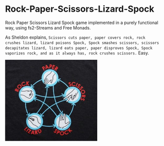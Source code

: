 # Rock-Paper-Scissors-Lizard-Spock
Rock Paper Scissors Lizard Spock game implemented in a purely functional way, using fs2-Streams and Free Monads.

As Sheldon explains, `Scissors cuts paper, paper covers rock, rock crushes lizard, lizard poisons Spock, Spock smashes scissors, scissors decapitates lizard, lizard eats paper, paper disproves Spock, Spock vaporizes rock, and as it always has, rock crushes scissors.` Easy.

![Rules and Shapes](rpsls.jpg)
